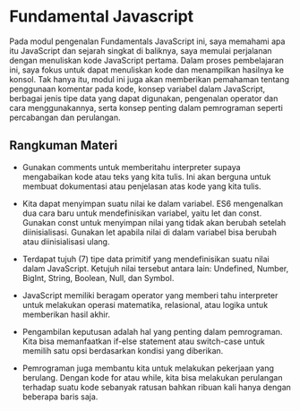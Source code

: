 # Fundamental Javascript

Pada modul pengenalan Fundamentals JavaScript ini, saya memahami apa itu JavaScript dan sejarah singkat di baliknya, saya memulai perjalanan dengan menuliskan kode JavaScript pertama. Dalam proses pembelajaran ini, saya fokus untuk dapat menuliskan kode dan menampilkan hasilnya ke konsol. Tak hanya itu, modul ini juga akan memberikan pemahaman tentang penggunaan komentar pada kode, konsep variabel dalam JavaScript, berbagai jenis tipe data yang dapat digunakan, pengenalan operator dan cara menggunakannya, serta konsep penting dalam pemrograman seperti percabangan dan perulangan.

## Rangkuman Materi

- Gunakan comments untuk memberitahu interpreter supaya mengabaikan kode atau teks yang kita tulis. Ini akan berguna untuk membuat dokumentasi atau penjelasan atas kode yang kita tulis.

- Kita dapat menyimpan suatu nilai ke dalam variabel. ES6 mengenalkan dua cara baru untuk mendefinisikan variabel, yaitu let dan const. Gunakan const untuk menyimpan nilai yang tidak akan berubah setelah diinisialisasi. Gunakan let apabila nilai di dalam variabel bisa berubah atau diinisialisasi ulang.

- Terdapat tujuh (7) tipe data primitif yang mendefinisikan suatu nilai dalam JavaScript. Ketujuh nilai tersebut antara lain: Undefined, Number, BigInt, String, Boolean, Null, dan Symbol.

- JavaScript memiliki beragam operator yang memberi tahu interpreter untuk melakukan operasi matematika, relasional, atau logika untuk memberikan hasil akhir.

- Pengambilan keputusan adalah hal yang penting dalam pemrograman. Kita bisa memanfaatkan if-else statement atau switch-case untuk memilih satu opsi berdasarkan kondisi yang diberikan.

- Pemrograman juga membantu kita untuk melakukan pekerjaan yang berulang. Dengan kode for atau while, kita bisa melakukan perulangan terhadap suatu kode sebanyak ratusan bahkan ribuan kali hanya dengan beberapa baris saja.

